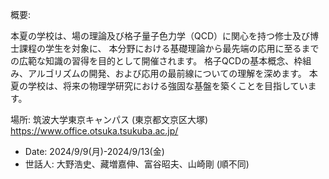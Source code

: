 概要: 

本夏の学校は、場の理論及び格子量子色力学（QCD）に関心を持つ修士及び博士課程の学生を対象に、
本分野における基礎理論から最先端の応用に至るまでの広範な知識の習得を目的として開催されます。
格子QCDの基本概念、枠組み、アルゴリズムの開発、および応用の最前線についての理解を深めます。
本夏の学校は、将来の物理学研究における強固な基盤を築くことを目指しています。

場所: 筑波大学東京キャンパス (東京都文京区大塚) https://www.office.otsuka.tsukuba.ac.jp/

- Date: 2024/9/9(月)-2024/9/13(金)
- 世話人: 大野浩史、藏増嘉伸、富谷昭夫、山崎剛 (順不同)

